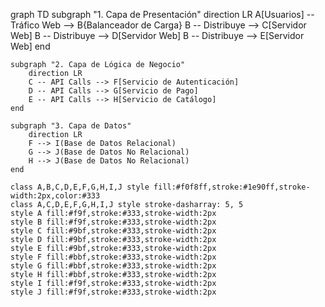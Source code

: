 graph TD
    subgraph "1. Capa de Presentación"
        direction LR
        A[Usuarios] -- Tráfico Web --> B{Balanceador de Carga}
        B -- Distribuye --> C[Servidor Web]
        B -- Distribuye --> D[Servidor Web]
        B -- Distribuye --> E[Servidor Web]
    end

    subgraph "2. Capa de Lógica de Negocio"
        direction LR
        C -- API Calls --> F[Servicio de Autenticación]
        D -- API Calls --> G[Servicio de Pago]
        E -- API Calls --> H[Servicio de Catálogo]
    end

    subgraph "3. Capa de Datos"
        direction LR
        F --> I(Base de Datos Relacional)
        G --> J(Base de Datos No Relacional)
        H --> J(Base de Datos No Relacional)
    end

    class A,B,C,D,E,F,G,H,I,J style fill:#f0f8ff,stroke:#1e90ff,stroke-width:2px,color:#333
    class A,C,D,E,F,G,H,I,J style stroke-dasharray: 5, 5
    style A fill:#f9f,stroke:#333,stroke-width:2px
    style B fill:#f9f,stroke:#333,stroke-width:2px
    style C fill:#9bf,stroke:#333,stroke-width:2px
    style D fill:#9bf,stroke:#333,stroke-width:2px
    style E fill:#9bf,stroke:#333,stroke-width:2px
    style F fill:#bbf,stroke:#333,stroke-width:2px
    style G fill:#bbf,stroke:#333,stroke-width:2px
    style H fill:#bbf,stroke:#333,stroke-width:2px
    style I fill:#f9f,stroke:#333,stroke-width:2px
    style J fill:#f9f,stroke:#333,stroke-width:2px
